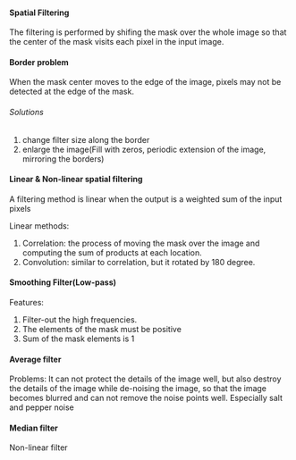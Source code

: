 #### Spatial Filtering
The filtering is performed by shifing the mask over the whole image so that the center of the mask visits each pixel in the input image.

#### Border problem
When the mask center moves to the edge of the image, pixels may not be detected at the edge of the mask.

###### Solutions
1. change filter size along the border
2. enlarge the image(Fill with zeros, periodic extension of the image, mirroring the borders)

#### Linear & Non-linear spatial filtering
A filtering method is linear when the output is a weighted sum of the input pixels

Linear methods:
1. Correlation: the process of moving the mask over the image and computing the sum of products at each location.
2. Convolution: similar to correlation, but it rotated by 180 degree.


#### Smoothing Filter(Low-pass)
Features:
1. Filter-out the high frequencies.
2. The elements of the mask must be positive
3. Sum of the mask elements is 1


#### Average filter
Problems:
It can not protect the details of the image well, but also destroy the details of the image while de-noising the image, so that the image becomes blurred and can not remove the noise points well. Especially salt and pepper noise

#### Median filter
Non-linear filter

